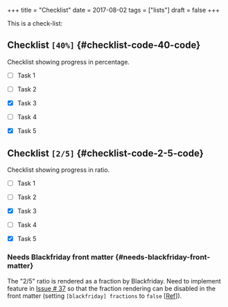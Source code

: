 +++
title = "Checklist"
date = 2017-08-02
tags = ["lists"]
draft = false
+++

This is a check-list:


## Checklist <code>[40%]</code> {#checklist-code-40-code}

Checklist showing progress in percentage.

-   [ ] Task 1
-   [ ] Task 2
-   [X] Task 3
-   [ ] Task 4
-   [X] Task 5


## Checklist <code>[2/5]</code> {#checklist-code-2-5-code}

Checklist showing progress in ratio.

-   [ ] Task 1
-   [ ] Task 2
-   [X] Task 3
-   [ ] Task 4
-   [X] Task 5


### Needs Blackfriday front matter {#needs-blackfriday-front-matter}

The "2/5" ratio is rendered as a fraction by Blackfriday. Need to
implement feature in [Issue # 37](https://github.com/kaushalmodi/ox-hugo/issues/37) so that the fraction rendering can be
disabled in the front matter (setting `[blackfriday] fractions` to
`false` [[Ref](https://gohugo.io/getting-started/configuration/#configure-blackfriday)]).
